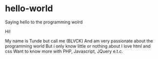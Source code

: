 # hello-world
Saying hello to the programming wolrd

Hi!

My name is Tunde but call me (BLVCK) 
And am very passionate about the programming world
But i only know little or nothing about 
I love html and css 
Want to know more with PHP, Javascript, JQuery e.t.c.
